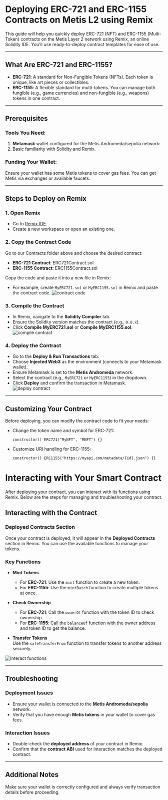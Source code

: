 # Deploying ERC-721 and ERC-1155 Contracts on Metis L2 using Remix

This guide will help you quickly deploy ERC-721 (NFT) and ERC-1155 (Multi-Token) contracts on the Metis Layer 2 network using Remix, an online Solidity IDE. You'll use ready-to-deploy contract templates for ease of use.

---

## What Are ERC-721 and ERC-1155?

- **ERC-721**: A standard for Non-Fungible Tokens (NFTs). Each token is unique, like art pieces or collectibles.
- **ERC-1155**: A flexible standard for multi-tokens. You can manage both fungible (e.g., game currencies) and non-fungible (e.g., weapons) tokens in one contract.

---

## Prerequisites

### Tools You Need:
1. **Metamask** wallet configured for the Metis Andromeda/sepolia network:
2. Basic familiarity with Solidity and Remix.

### Funding Your Wallet:
Ensure your wallet has some Metis tokens to cover gas fees. You can get Metis via exchanges or available faucets.

---

## Steps to Deploy on Remix

### 1. Open Remix
- Go to [Remix IDE](https://remix.ethereum.org).
- Create a new workspace or open an existing one.

### 2. Copy the Contract Code
Go to our Contracts folder above and choose the desired contract:
- **ERC-721 Contract**: ERC721Contract.sol
- **ERC-1155 Contract**: ERC1155Contract.sol

Copy the code and paste it into a new file in Remix:
- For example, create `MyERC721.sol` or `MyERC1155.sol` in Remix and paste the contract code.
![contract code](./images/contractcode.png)

### 3. Compile the Contract
- In Remix, navigate to the **Solidity Compiler** tab.
- Ensure the Solidity version matches the contract (e.g., `0.8.x`).
- Click **Compile MyERC721.sol** or **Compile MyERC1155.sol**.
![compile contract](./images/compile.png)

### 4. Deploy the Contract
- Go to the **Deploy & Run Transactions** tab.
- Choose **Injected Web3** as the environment (connects to your Metamask wallet).
- Ensure Metamask is set to the **Metis Andromeda** network.
- Select the contract (e.g., `MyERC721` or `MyERC1155`) in the dropdown.
- Click **Deploy** and confirm the transaction in Metamask.
![deploy contract](./images/deploy.png)

---

## Customizing Your Contract

Before deploying, you can modify the contract code to fit your needs:
- Change the token name and symbol for ERC-721:
  ```solidity
  constructor() ERC721("MyNFT", "MNFT") {}
- Customize URI handling for ERC-1155:
  ```solidity
  constructor() ERC1155("https://myapi.com/metadata/{id}.json") {}

# Interacting with Your Smart Contract

After deploying your contract, you can interact with its functions using Remix. Below are the steps for managing and troubleshooting your contract.

## Interacting with the Contract

### Deployed Contracts Section
Once your contract is deployed, it will appear in the **Deployed Contracts** section in Remix. You can use the available functions to manage your tokens.

### Key Functions
- **Mint Tokens**  
  - For **ERC-721**: Use the `mint` function to create a new token.  
  - For **ERC-1155**: Use the `mintBatch` function to create multiple tokens at once.

- **Check Ownership**  
  - For **ERC-721**: Call the `ownerOf` function with the token ID to check ownership.  
  - For **ERC-1155**: Call the `balanceOf` function with the owner address and token ID to get the balance.

- **Transfer Tokens**  
  Use the `safeTransferFrom` function to transfer tokens to another address securely.

![Interact functions](./images/functions.png)

---

## Troubleshooting

### Deployment Issues
- Ensure your wallet is connected to the **Metis Andromeda/sepolia** network.
- Verify that you have enough **Metis tokens** in your wallet to cover gas fees.

### Interaction Issues
- Double-check the **deployed address** of your contract in Remix.
- Confirm that the **contract ABI** used for interaction matches the deployed contract.

---

## Additional Notes
Make sure your wallet is correctly configured and always verify transaction details before proceeding.


